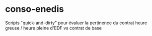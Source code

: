 # conso-enedis
Scripts "quick-and-dirty" pour évaluer la pertinence du contrat heure greuse / heure pleine d'EDF vs contrat de base
